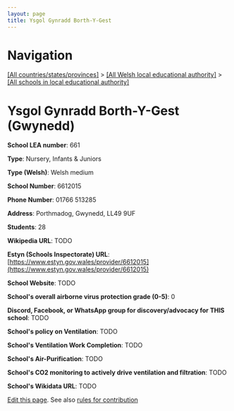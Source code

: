 ```yaml
---
layout: page
title: Ysgol Gynradd Borth-Y-Gest
---
```

# Navigation

[[All countries/states/provinces]](../../..) > [[All Welsh local educational authority]](../..) > [[All schools in local educational authority]](..)

# Ysgol Gynradd Borth-Y-Gest (Gwynedd)

**School LEA number**: 661

**Type**: Nursery, Infants & Juniors

**Type (Welsh)**: Welsh medium

**School Number**: 6612015

**Phone Number**: 01766 513285

**Address**: Porthmadog, Gwynedd, LL49 9UF

**Students**: 28

**Wikipedia URL**: TODO

**Estyn (Schools Inspectorate) URL**: [https://www.estyn.gov.wales/provider/6612015](https://www.estyn.gov.wales/provider/6612015)

**School Website**: TODO

**School's overall airborne virus protection grade (0-5)**: 0

**Discord, Facebook, or WhatsApp group for discovery/advocacy for THIS school**: TODO

**School's policy on Ventilation**: TODO

**School's Ventilation Work Completion**: TODO

**School's Air-Purification**: TODO

**School's CO2 monitoring to actively drive ventilation and filtration**: TODO

**School's Wikidata URL**: TODO




[Edit this page](https://github.com/VentilationProject/Wales/edit/prif/./Gwynedd/Ysgol_Gynradd_Borth-Y-Gest.md). See also [rules for contribution](../../../contribution-rules/)